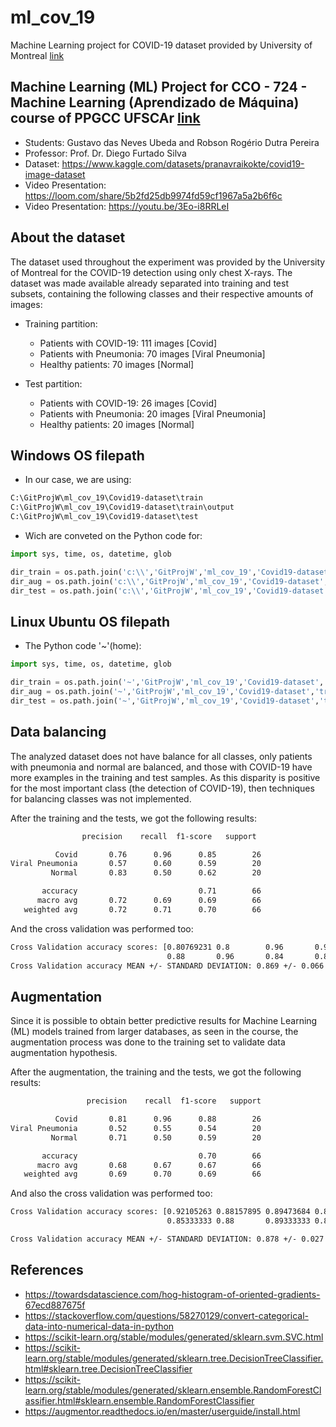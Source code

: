 # ml_cov_19
Machine Learning project for COVID-19 dataset provided by University of Montreal [link](https://www.kaggle.com/datasets/pranavraikokte/covid19-image-dataset)

## Machine Learning (ML) Project for CCO - 724 - Machine Learning (Aprendizado de Máquina) course of PPGCC UFSCAr [link](https://www.ppgcc.ufscar.br/pt-br/programa/estrutura-curricular/disciplinas-do-programa/cco-724-aprendizado-de-maquina)
 * Students: Gustavo das Neves Ubeda and Robson Rogério Dutra Pereira
 * Professor: Prof. Dr. Diego Furtado Silva
 * Dataset: https://www.kaggle.com/datasets/pranavraikokte/covid19-image-dataset
 * Video Presentation: https://loom.com/share/5b2fd25db9974fd59cf1967a5a2b6f6c
 * Video Presentation: https://youtu.be/3Eo-i8RRLeI

## About the dataset
The dataset used throughout the experiment was provided by the University of Montreal for the COVID-19 detection using only chest X-rays. The dataset was made available already separated into training and test subsets, containing the following classes and their respective amounts of images:
* Training partition:
   * Patients with COVID-19: 111 images [Covid]
   * Patients with Pneumonia: 70 images [Viral Pneumonia]
   * Healthy patients: 70 images [Normal]

* Test partition:
   * Patients with COVID-19: 26 images [Covid]
   * Patients with Pneumonia: 20 images [Viral Pneumonia]
   * Healthy patients: 20 images [Normal]

## Windows OS filepath
* In our case, we are using:
``` sh
C:\GitProjW\ml_cov_19\Covid19-dataset\train
C:\GitProjW\ml_cov_19\Covid19-dataset\train\output
C:\GitProjW\ml_cov_19\Covid19-dataset\test
```

* Wich are conveted on the Python code for:
```python
import sys, time, os, datetime, glob

dir_train = os.path.join('c:\\','GitProjW','ml_cov_19','Covid19-dataset','train')
dir_aug = os.path.join('c:\\','GitProjW','ml_cov_19','Covid19-dataset','train','output')
dir_test = os.path.join('c:\\','GitProjW','ml_cov_19','Covid19-dataset','test')
```

## Linux Ubuntu OS filepath
* The Python code '~'(home):
```python
import sys, time, os, datetime, glob

dir_train = os.path.join('~','GitProjW','ml_cov_19','Covid19-dataset','train')
dir_aug = os.path.join('~','GitProjW','ml_cov_19','Covid19-dataset','train','output')
dir_test = os.path.join('~','GitProjW','ml_cov_19','Covid19-dataset','test')
```

## Data balancing
The analyzed dataset does not have balance for all classes, only patients with pneumonia and normal are balanced, and those with COVID-19 have more examples in the training and test samples. As this disparity is positive for the most important class (the detection of COVID-19), then techniques for balancing classes was not implemented.

After the training and the tests, we got the following results:
``` sh
                precision    recall  f1-score   support

          Covid       0.76      0.96      0.85        26
Viral Pneumonia       0.57      0.60      0.59        20
         Normal       0.83      0.50      0.62        20

       accuracy                           0.71        66
      macro avg       0.72      0.69      0.69        66
   weighted avg       0.72      0.71      0.70        66
```

And the cross validation was performed too:
``` sh
Cross Validation accuracy scores: [0.80769231 0.8        0.96       0.96       0.8        0.88
                                   0.88       0.96       0.84       0.8       ]
Cross Validation accuracy MEAN +/- STANDARD DEVIATION: 0.869 +/- 0.066
```

## Augmentation
Since it is possible to obtain better predictive results for Machine Learning (ML) models trained from larger databases, as seen in the course, the augmentation process was done to the training set to validate data augmentation hypothesis.

After the augmentation, the training and the tests, we got the following results:
``` sh
                 precision    recall  f1-score   support

          Covid       0.81      0.96      0.88        26
Viral Pneumonia       0.52      0.55      0.54        20
         Normal       0.71      0.50      0.59        20

       accuracy                           0.70        66
      macro avg       0.68      0.67      0.67        66
   weighted avg       0.69      0.70      0.69        66
```

And also the cross validation was performed too:
``` sh
Cross Validation accuracy scores: [0.92105263 0.88157895 0.89473684 0.81333333 0.88       0.89333333
                                   0.85333333 0.88       0.89333333 0.86666667]

Cross Validation accuracy MEAN +/- STANDARD DEVIATION: 0.878 +/- 0.027
```

## References
 * https://towardsdatascience.com/hog-histogram-of-oriented-gradients-67ecd887675f
 * https://stackoverflow.com/questions/58270129/convert-categorical-data-into-numerical-data-in-python
 * https://scikit-learn.org/stable/modules/generated/sklearn.svm.SVC.html
 * https://scikit-learn.org/stable/modules/generated/sklearn.tree.DecisionTreeClassifier.html#sklearn.tree.DecisionTreeClassifier
 * https://scikit-learn.org/stable/modules/generated/sklearn.ensemble.RandomForestClassifier.html#sklearn.ensemble.RandomForestClassifier
 * https://augmentor.readthedocs.io/en/master/userguide/install.html